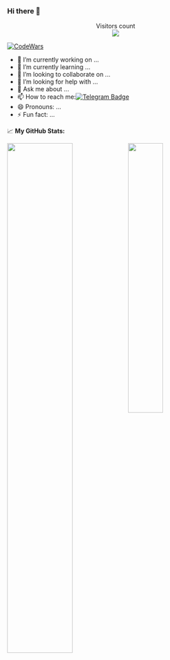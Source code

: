 ### Hi there 👋

<!-- ![ikromyusuf's github stats](https://github-readme-stats.vercel.app/api?username=ikromyusuf&show_icons=true&theme=tokyonight)  -->

<p align="center"> 
  Visitors count<br>
  <img src="https://profile-counter.glitch.me/ikromyusuf/count.svg" />
</p>

[![CodeWars](https://www.codewars.com/users/ikromyusupov/badges/large)](https://www.codewars.com/users/ikromyusupov)

- 🔭 I’m currently working on ...
- 🌱 I’m currently learning ...
- 👯 I’m looking to collaborate on ...
- 🤔 I’m looking for help with ...
- 💬 Ask me about ...
- 📫 How to reach me:[![Telegram Badge](https://img.shields.io/badge/-Telegram-blue?style=flat-square&logo=Telegram&logoColor=white&link=https://t.me/yusupovdev)](https://t.me/yusupovdev)
- 😄 Pronouns: ...
- ⚡ Fun fact: ...

📈 **My GitHub Stats:**

<div display="flex">
  <p>
    <img width="55%" align="top" src="https://github-readme-stats.vercel.app/api?username=ikromyusuf&show_icons=true&hide_border=true&&count_private=true&include_all_commits=true&theme=gotham" />
    <img width="40%" align="top" src="https://github-readme-stats.vercel.app/api/top-langs/?username=ikromyusuf&exclude_repo=KNN-Image-Classification&show_icons=true&hide_border=true&layout=compact&langs_count=8&theme=gotham&include_all_commits=true"/>
  </p>
</div>
